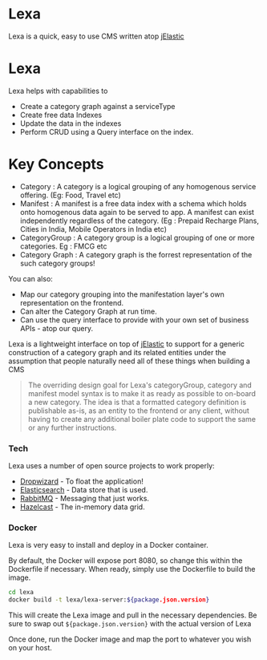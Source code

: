 # Lexa

Lexa is a quick, easy to use CMS written atop [jElastic](https://github.com/koushikr/jelastic)

# Lexa
Lexa helps with capabilities to 
  - Create a category graph against a serviceType
  - Create free data Indexes
  - Update the data in the indexes
  - Perform CRUD using a Query interface on the index.
  
# Key Concepts

  - Category      : A category is a logical grouping of any homogenous service offering. (Eg: Food, Travel etc) 
  - Manifest      : A manifest is a free data index with a schema which holds onto homogenous data again to be served to app. A manifest can exist independently regardless of the category. (Eg : Prepaid Recharge Plans, Cities in India, Mobile Operators in India etc)
  - CategoryGroup : A category group is a logical grouping of one or more categories. Eg : FMCG etc
  - Category Graph : A category graph is the forrest representation of the such category groups!  
  
You can also:
  - Map our category grouping into the manifestation layer's own representation on the frontend. 
  - Can alter the Category Graph at run time. 
  - Can use the query interface to provide with your own set of business APIs - atop our query.  
  
Lexa is a lightweight interface on top of [jElastic](https://github.com/koushikr/jelastic) to support for a generic construction of a category graph and its related entities under the assumption that people naturally need all of these things when building a CMS 

> The overriding design goal for Lexa's
> categoryGroup, category and manifest model syntax is to 
> make it as ready as possible to on-board a new category. 
> The idea is that a formatted category definition is 
> publishable as-is, as an entity to the frontend or any client, 
> without having to create any additional boiler plate code
> to support the same or any further instructions.

### Tech

Lexa uses a number of open source projects to work properly:

* [Dropwizard](https://github.com/dropwizard/dropwizard) - To float the application!
* [Elasticsearch](https://www.elastic.co/) - Data store that is used.
* [RabbitMQ](https://www.rabbitmq.com/) - Messaging that just works.
* [Hazelcast](https://hazelcast.com/) - The in-memory data grid.

### Docker
Lexa is very easy to install and deploy in a Docker container.

By default, the Docker will expose port 8080, so change this within the Dockerfile if necessary. When ready, simply use the Dockerfile to build the image.

```sh
cd lexa
docker build -t lexa/lexa-server:${package.json.version}
```
This will create the Lexa image and pull in the necessary dependencies. Be sure to swap out `${package.json.version}` with the actual version of Lexa

Once done, run the Docker image and map the port to whatever you wish on your host.
